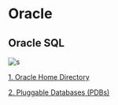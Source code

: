 # Oracle

## Oracle SQL

![s](https://logos-world.net/wp-content/uploads/2020/09/Oracle-Symbol.png)

[1. Oracle Home Directory](https://stephenphyo.github.io/orcle/oracle-sql/oracle-home)

[2. Pluggable Databases (PDBs)](https://stephenphyo.github.io/orcle/oracle-sql/pdbs)